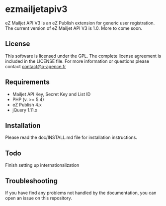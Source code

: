 # ezmailjetapiv3
eZ Mailjet API V3 is an eZ Publish extension for generic user registration.
The current version of eZ Mailjet API V3 is 1.0.
More to come soon.

## License
This software is licensed under the GPL. The complete
license agreement is included in the LICENSE file. For more information
or questions please contact contact@o-agence.fr

## Requirements
- Mailjet API Key, Secret Key and List ID
- PHP (v. >= 5.4)
- eZ Publish 4.x
- jQuery 1.11.x

## Installation
Please read the doc/INSTALL.md file for installation instructions.

## Todo
Finish setting up internationalization

## Troubleshooting
If you have find any problems not handled by the documentation, you can open an issue on this repository.